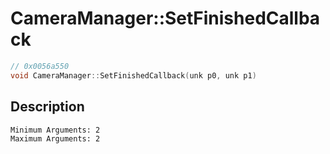 # CameraManager::SetFinishedCallback
```c
// 0x0056a550
void CameraManager::SetFinishedCallback(unk p0, unk p1)
```
## Description
```
Minimum Arguments: 2
Maximum Arguments: 2
```
